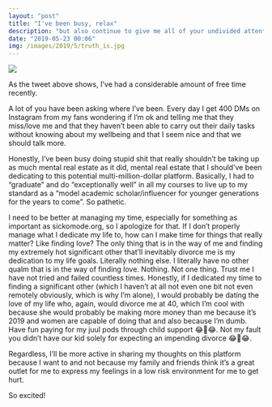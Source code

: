 ```yaml
---
layout: "post"
title: "I've been busy, relax"
description: "but also continue to give me all of your undivided attention I really need it"
date: "2019-05-23 00:06"
img: /images/2019/5/truth_is.jpg
---
```

<img class="post-img" src="{{ site.baseurl}}/images/2019/3/busy_tweet.jpg">

As the tweet above shows, I've had a considerable amount of free time recently.

A lot of you have been asking where I’ve been. Every day I get 400 DMs on Instagram from my fans wondering if I’m ok and telling me that they miss/love me and that they haven’t been able to carry out their daily tasks without knowing about my wellbeing and that I seem nice and that we should talk more.

Honestly, I’ve been busy doing stupid shit that really shouldn’t be taking up as much mental real estate as it did, mental real estate that I should’ve been dedicating to this potential multi-million-dollar platform. Basically, I had to “graduate” and do “exceptionally well” in all my courses to live up to my standard as a “model academic scholar/influencer for younger generations for the years to come”. So pathetic.

I need to be better at managing my time, especially for something as important as sickomode.org, so I apologize for that. If I don’t properly manage what I dedicate my life to, how can I make time for things that really matter? Like finding love? The only thing that is in the way of me and finding my extremely hot significant other that’ll inevitably divorce me is my dedication to my life goals. Literally nothing else. I literally have no other qualm that is in the way of finding love. Nothing. Not one thing. Trust me I have not tried and failed countless times. Honestly, if I dedicated my time to finding a significant other (which I haven’t at all not even one bit not even remotely obviously, which is why I’m alone), I would probably be dating the love of my life who, again, would divorce me at 40, which I’m cool with because she would probably be making more money than me because it’s 2019 and women are capable of doing that and also because I’m dumb. Have fun paying for my juul pods through child support 😂🤣😂. Not my fault you didn’t have our kid solely for expecting an impending divorce 😂🤣😂.

Regardless, I’ll be more active in sharing my thoughts on this platform because I want to and not because my family and friends think it’s a great outlet for me to express my feelings in a low risk environment for me to get hurt.

So excited!
